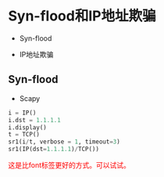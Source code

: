 
# Syn-flood和IP地址欺骗

* Syn-flood

* IP地址欺骗

## Syn-flood

* Scapy
```python
i = IP()
i.dst = 1.1.1.1
i.display()
t = TCP()
sr1(i/t, verbose = 1, timeout=3)
sr1(IP(dst=1.1.1.1)/TCP())
```
<span style="color:red;">这是比font标签更好的方式。可以试试。</span>
